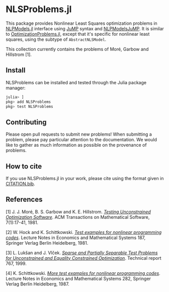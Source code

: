 # NLSProblems.jl

This package provides Nonlinear Least Squares optimization problems in [NLPModels.jl](https://github.com/JuliaSmoothOptimizers/NLPModels.jl)
 interface using [JuMP](https://github.com/JuliaOpt/JuMP.jl) syntax and [NLPModelsJuMP](https://github.com/JuliaSmoothOptimizers/NLPModelsJuMP.jl).
It is similar to 
[OptimizationProblems.jl](https://github.com/JuliaSmoothOptimizers/OptimizationProblems.jl),
except that it's specific for nonlinear least squares, using the subtype of `AbstractNLSModel`.

This collection currently contains the problems of Moré, Garbow and
Hillstrom [1].

## Install

NLSProblems can be installed and tested through the Julia package manager:

```julia
julia> ]
pkg> add NLSProblems
pkg> test NLSProblems
```

## Contributing

Please open pull requests to submit new problems! When submitting a problem,
please pay particular attention to the documentation. We would like to gather
as much information as possible on the provenance of problems.

## How to cite

If you use NLSProblems.jl in your work, please cite using the format given in [CITATION.bib](CITATION.bib).

## References

[1] J. J. Moré, B. S. Garbow and K. E. Hillstrom.
[*Testing Unconstrained Optimization Software*](https://doi.org/10.1145/355934.355936).
ACM Transactions on Mathematical Software, 7(1):17-41, 1981.

[2] W. Hock and K. Schittkowski.
[*Test examples for nonlinear programming codes*](https://doi.org/10.1007/978-3-642-48320-2).
Lecture Notes in Economics and Mathematical Systems 187,
Springer Verlag Berlin Heidelberg, 1981.

[3] L. Lukšan and J. Vlček.
[*Sparse and Partially Separable Test Problems for Unconstrained and
Equality Constrained Optimization*](http://hdl.handle.net/11104/0123965).
Technical report 767, 1999.

[4] K. Schittkowski.
[*More test examples for nonlinear programming codes*](https://doi.org/10.1007/978-3-642-61582-5).
Lecture Notes in Economics and Mathematical Systems 282,
Springer Verlag Berlin Heidelberg, 1987.

